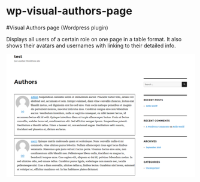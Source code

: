 # wp-visual-authors-page
#Visual Authors page (Wordpress plugin)

Displays all users of a certain role on one page in a table format. It also shows their avatars and usernames with linking to their detailed info.

![Sample](screenshot-3.png)

